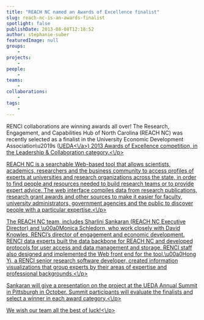 ```yaml
---
title: "REACH NC named an Awards of Excellence finalist"
slug: reach-nc-is-an-awards-finalist
spotlight: false
publishDate: 2013-08-08T12:18:52
author: stephanie-suber
featuredImage: null
groups:
    - 
projects:
    - 
people:
    - 
teams: 
    - 
collaborations:
    - 
tags:
    - 
---
```

<p>RENCI collaborations are winning awards all over! The Research, Engagement, and Capabilities Hub of North Carolina (REACH NC) was recently selected as a finalist in the University Economic Development Association\u2019s (<a href="http:\/\/universityeda.org">UEDA<\/a>) 2013 Awards of Excellence competition, in the Leadership &amp; Collaboration category.<\/p>
<p>REACH NC is a searchable Web-based tool that allows scientists, academics, researchers and the business community to access profiles of experts at universities and research organizations across the state, in order to find people and resources needed to build research teams or to provide expert advice. The web interface compiles data from research publications, research grant awards and other sources to make it easier for faculty, university administrators, government agencies and the public to discover people with a particular expertise.<\/p>
<p>The REACH NC team, includes Sharlini Sankaran (REACH NC Executive Director) and \u00a0Monica Schledorn, who work closely with David Knowles, RENCI&#8217;s director of engagement and economic development. RENCI data experts built the data backbone for REACH NC and developed protocols for user access and data management and storage. RENCI staff also designed and implemented the Web front end for the tool.\u00a0Hong Yi, a RENCI senior research software developer, created information visualizations that group experts by their areas of expertise and professional backgrounds.<\/p>
<p>Sankaran will give a presentation on the project at the UEDA Annual Summit in Pittsburgh in October. Summit participants will evaluate the finalists and select a winner in each award category.<\/p>
<p>We wish our team all the best of luck!<\/p>
<!-- AddThis Advanced Settings generic via filter on the_content --><!-- AddThis Share Buttons generic via filter on the_content -->
